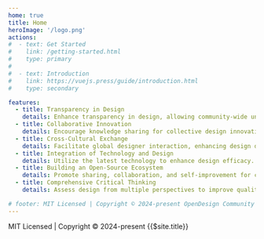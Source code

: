 ```yaml
---
home: true
title: Home
heroImage: '/logo.png'
actions:
#  - text: Get Started
#    link: /getting-started.html
#    type: primary
#
#  - text: Introduction
#    link: https://vuejs.press/guide/introduction.html
#    type: secondary

features:
  - title: Transparency in Design
    details: Enhance transparency in design, allowing community-wide understanding and participation.
  - title: Collaborative Innovation
    details: Encourage knowledge sharing for collective design innovation.
  - title: Cross-Cultural Exchange
    details: Facilitate global designer interaction, enhancing design diversity and inclusivity.
  - title: Integration of Technology and Design
    details: Utilize the latest technology to enhance design efficacy.
  - title: Building an Open-Source Ecosystem
    details: Promote sharing, collaboration, and self-improvement for continuous industry growth.
  - title: Comprehensive Critical Thinking
    details: Assess design from multiple perspectives to improve quality and practicality.

# footer: MIT Licensed | Copyright © 2024-present OpenDesign Community
---
```


MIT Licensed | Copyright © 2024-present {{$site.title}} 



[//]: # ()
[//]: # (<div style="position: fixed;)

[//]: # (    top: 100px;)

[//]: # (    width: 400px;)

[//]: # (    height: 400px;)

[//]: # (    left: calc&#40;50% - 200px&#41;;">)

[//]: # (<model-viewer )

[//]: # (style="width: 400px;)

[//]: # (    height: 400px")

[//]: # (alt="logo" src="/assets/3d-logo.glb" ar shadow-intensity="1" camera-controls touch-action="pan-y"></model-viewer>)

[//]: # (</div>)

